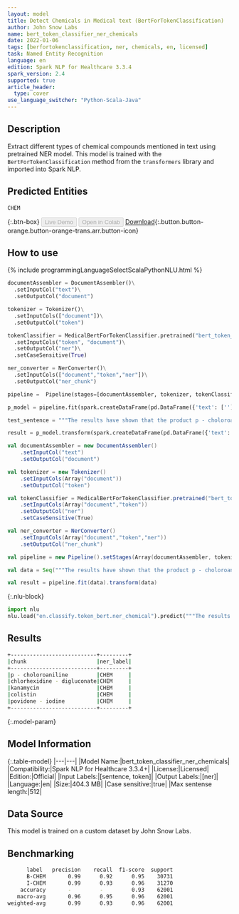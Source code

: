 ```yaml
---
layout: model
title: Detect Chemicals in Medical text (BertForTokenClassification)
author: John Snow Labs
name: bert_token_classifier_ner_chemicals
date: 2022-01-06
tags: [berfortokenclassification, ner, chemicals, en, licensed]
task: Named Entity Recognition
language: en
edition: Spark NLP for Healthcare 3.3.4
spark_version: 2.4
supported: true
article_header:
  type: cover
use_language_switcher: "Python-Scala-Java"
---
```



## Description


Extract different types of chemical compounds mentioned in text using pretrained NER model. This model is trained with the `BertForTokenClassification` method from the `transformers` library and imported into Spark NLP.


## Predicted Entities


`CHEM`


{:.btn-box}
<button class="button button-orange" disabled>Live Demo</button>
<button class="button button-orange" disabled>Open in Colab</button>
[Download](https://s3.amazonaws.com/auxdata.johnsnowlabs.com/clinical/models/bert_token_classifier_ner_chemicals_en_3.3.4_2.4_1641465134046.zip){:.button.button-orange.button-orange-trans.arr.button-icon}


## How to use






<div class="tabs-box" markdown="1">
{% include programmingLanguageSelectScalaPythonNLU.html %}

```python
documentAssembler = DocumentAssembler()\
  .setInputCol("text")\
  .setOutputCol("document")

tokenizer = Tokenizer()\
  .setInputCols(["document"])\
  .setOutputCol("token")

tokenClassifier = MedicalBertForTokenClassifier.pretrained("bert_token_classifier_ner_chemicals", "en", "clinical/models")\
  .setInputCols("token", "document")\
  .setOutputCol("ner")\
  .setCaseSensitive(True)

ner_converter = NerConverter()\
  .setInputCols(["document","token","ner"])\
  .setOutputCol("ner_chunk")

pipeline =  Pipeline(stages=[documentAssembler, tokenizer, tokenClassifier, ner_converter])

p_model = pipeline.fit(spark.createDataFrame(pd.DataFrame({'text': ['']})))

test_sentence = """The results have shown that the product p - choloroaniline is not a significant factor in chlorhexidine - digluconate associated erosive cystitis. "A high percentage of kanamycin - colistin and povidone - iodine irrigations were associated with erosive cystitis."""

result = p_model.transform(spark.createDataFrame(pd.DataFrame({'text': [test_sentence]})))
```
```scala
val documentAssembler = new DocumentAssembler()
    .setInputCol("text")
    .setOutputCol("document")

val tokenizer = new Tokenizer()
    .setInputCols(Array("document"))
    .setOutputCol("token")

val tokenClassifier = MedicalBertForTokenClassifier.pretrained("bert_token_classifier_ner_chemicals", "en", "clinical/models")
    .setInputCols(Array("document","token"))
    .setOutputCol("ner")
    .setCaseSensitive(True)

val ner_converter = NerConverter()
    .setInputCols(Array("document","token","ner"))
    .setOutputCol("ner_chunk")

val pipeline = new Pipeline().setStages(Array(documentAssembler, tokenizer, tokenClassifier, ner_converter))

val data = Seq("""The results have shown that the product p - choloroaniline is not a significant factor in chlorhexidine - digluconate associated erosive cystitis. "A high percentage of kanamycin - colistin and povidone - iodine irrigations were associated with erosive cystitis.""").toDS.toDF("text")

val result = pipeline.fit(data).transform(data)
```


{:.nlu-block}
```python
import nlu
nlu.load("en.classify.token_bert.ner_chemical").predict("""The results have shown that the product p - choloroaniline is not a significant factor in chlorhexidine - digluconate associated erosive cystitis. "A high percentage of kanamycin - colistin and povidone - iodine irrigations were associated with erosive cystitis.""")
```

</div>


## Results


```bash
+---------------------------+---------+
|chunk                      |ner_label|
+---------------------------+---------+
|p - choloroaniline         |CHEM     |
|chlorhexidine - digluconate|CHEM     |
|kanamycin                  |CHEM     |
|colistin                   |CHEM     |
|povidone - iodine          |CHEM     |
+---------------------------+---------+
```


{:.model-param}
## Model Information


{:.table-model}
|---|---|
|Model Name:|bert_token_classifier_ner_chemicals|
|Compatibility:|Spark NLP for Healthcare 3.3.4+|
|License:|Licensed|
|Edition:|Official|
|Input Labels:|[sentence, token]|
|Output Labels:|[ner]|
|Language:|en|
|Size:|404.3 MB|
|Case sensitive:|true|
|Max sentense length:|512|


## Data Source


This model is trained on a custom dataset by John Snow Labs.


## Benchmarking


```bash
      label   precision    recall  f1-score  support
      B-CHEM       0.99      0.92      0.95    30731
      I-CHEM       0.99      0.93      0.96    31270
    accuracy       -         -         0.93    62001
   macro-avg       0.96      0.95      0.96    62001
weighted-avg       0.99      0.93      0.96    62001
```
